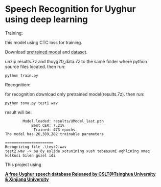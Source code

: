# Speech Recognition for Uyghur using deep learning
Training:

this model using CTC loss for training.

Download [pretrained model](https://github.com/gheyret/uyghur-asr-ctc/releases/download/data/results.7z) and [dataset](https://github.com/gheyret/uyghur-asr-ctc/releases/download/data/thuyg20_data.7z).

unzip results.7z and thuyg20_data.7z to the same folder where python source files located. then run:
```
python train.py
```

Recognition:

for recognition download only pretrained model(results.7z). then run:

```
python tonu.py test1.wav 
```
result will be:
```
        Model loaded: results/UModel_last.pth
            Best CER: 7.21%
             Trained: 473 epochs
The model has 26,389,282 trainable parameters

======================
Recognizing file .\test2.wav
test2.wav -> bu öy eslide xotunining xush tebessumi oghlining omaq külküsi bilen güzel idi
```

This project using 

[**A free Uyghur speech database Released by CSLT@Tsinghua University & Xinjiang University**](http://www.openslr.org/22/)

